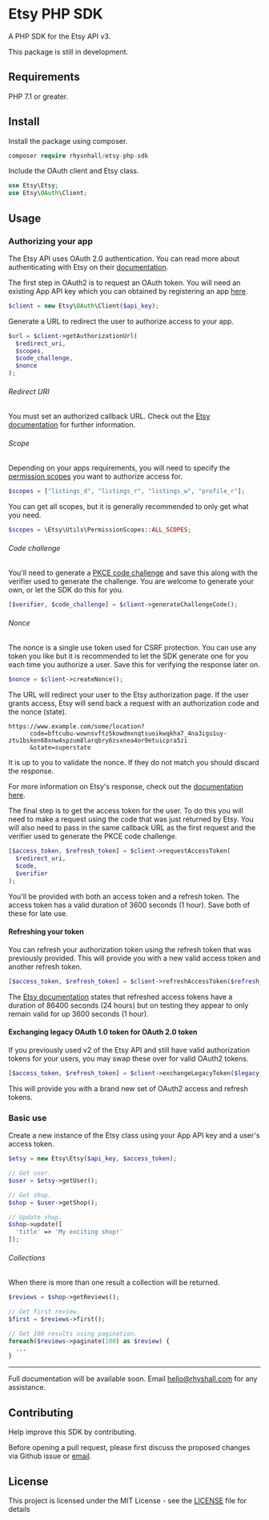 # Etsy PHP SDK
A PHP SDK for the Etsy API v3.

This package is still in development.

## Requirements
PHP 7.1 or greater.

## Install
Install the package using composer.
```php
composer require rhysnhall/etsy-php-sdk
```

Include the OAuth client and Etsy class.
```php
use Etsy\Etsy;
use Etsy\OAuth\Client;
```

## Usage

### Authorizing your app
The Etsy API uses OAuth 2.0 authentication. You can read more about authenticating with Etsy on their [documentation](https://developers.etsy.com/documentation/essentials/authentication).

The first step in OAuth2 is to request an OAuth token. You will need an existing App API key which you can obtained by registering an app [here](https://www.etsy.com/developers/register).
```php
$client = new Etsy\OAuth\Client($api_key);
```

Generate a URL to redirect the user to authorize access to your app.
```php
$url = $client->getAuthorizationUrl(
  $redirect_uri,
  $scopes,
  $code_challenge,
  $nonce
);
```

###### Redirect URI
You must set an authorized callback URL. Check out the [Etsy documentation](https://developers.etsy.com/documentation/essentials/authentication#redirect-uris) for further information.

###### Scope
Depending on your apps requirements, you will need to specify the [permission scopes](https://developers.etsy.com/documentation/essentials/authentication#scopes) you want to authorize access for.
```php
$scopes = ["listings_d", "listings_r", "listings_w", "profile_r"];
```

You can get all scopes, but it is generally recommended to only get what you need.
```php
$scopes = \Etsy\Utils\PermissionScopes::ALL_SCOPES;
```

###### Code challenge
You'll need to generate a [PKCE code challenge](https://developers.etsy.com/documentation/essentials/authentication#proof-key-for-code-exchange-pkce) and save this along with the verifier used to generate the challenge. You are welcome to generate your own, or let the SDK do this for you.
```php
[$verifier, $code_challenge] = $client->generateChallengeCode();
```

###### Nonce
The nonce is a single use token used for CSRF protection. You can use any token you like but it is recommended to let the SDK generate one for you each time you authorize a user. Save this for verifying the response later on.
```php
$nonce = $client->createNonce();
```


The URL will redirect your user to the Etsy authorization page. If the user grants access, Etsy will send back a request with an authorization code and the nonce (state).
```curl
https://www.example.com/some/location?
      code=bftcubu-wownsvftz5kowdmxnqtsuoikwqkha7_4na3igu1uy-ztu1bsken68xnw4spzum8larqbry6zsxnea4or9etuicpra5zi
      &state=superstate
```

It is up to you to validate the nonce. If they do not match you should discard the response.

For more information on Etsy's response, check out the [documentation here](https://developers.etsy.com/documentation/essentials/authentication#step-2-grant-access).

The final step is to get the access token for the user. To do this you will need to make a request using the code that was just returned by Etsy. You will also need to pass in the same callback URL as the first request and the verifier used to generate the PKCE code challenge.
```php
[$access_token, $refresh_token] = $client->requestAccessToken(
  $redirect_uri,
  $code,
  $verifier
);
```

You'll be provided with both an access token and a refresh token. The access token has a valid duration of 3600 seconds (1 hour). Save both of these for late use.

#### Refreshing your token

You can refresh your authorization token using the refresh token that was previously provided. This will provide you with a new valid access token and another refresh token.

```php
[$access_token, $refresh_token] = $client->refreshAccessToken($refresh_token);
```

The [Etsy documentation](https://developers.etsy.com/documentation/essentials/authentication#requesting-a-refresh-oauth-token) states that refreshed access tokens have a duration of 86400 seconds (24 hours) but on testing they appear to only remain valid for up 3600 seconds (1 hour).

#### Exchanging legacy OAuth 1.0 token for OAuth 2.0 token
If you previously used v2 of the Etsy API and still have valid authorization tokens for your users, you may swap these over for valid OAuth2 tokens.
```php
[$access_token, $refresh_token] = $client->exchangeLegacyToken($legacy_token);
```

This will provide you with a brand new set of OAuth2 access and refresh tokens.

### Basic use

Create a new instance of the Etsy class using your App API key and a user's access token.

```php
$etsy = new Etsy\Etsy($api_key, $access_token);

// Get user.
$user = $etsy->getUser();

// Get shop.
$shop = $user->getShop();

// Update shop.
$shop->update([
  'title' => 'My exciting shop!'
]);
```

###### Collections
When there is more than one result a collection will be returned.
```php
$reviews = $shop->getReviews();

// Get first review.
$first = $reviews->first();

// Get 100 results using pagination.
foreach($reviews->paginate(100) as $review) {
  ...
}
```

---

Full documentation will be available soon. Email [hello@rhyshall.com](mailto:hello@rhyshall.com) for any assistance.

## Contributing
Help improve this SDK by contributing.

Before opening a pull request, please first discuss the proposed changes via Github issue or <a href="mailto:hello@rhyshall.com">email</a>.

## License
This project is licensed under the MIT License - see the [LICENSE](https://github.com/rhysnhall/etsy-php-sdk/blob/master/LICENSE.md) file for details
